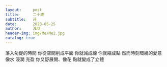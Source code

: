 ```yaml
---
layout:     post
title:      二十歲
subtitle:   诗
date:       2023-05-25
author:     浅羽
header-img: img/Me/Me2.jpg
catalog: true
---
```



落入匆促的時間
你從空間削成平面
你就減成線
你就縮成點
然而時刻環繞的愛意
像水
浸潤 充盈
你又舒展開、像花
點就變成了立體

